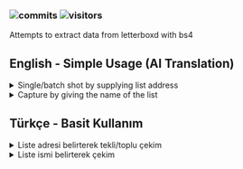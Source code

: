 ### ![commits](https://img.shields.io/github/last-commit/FastFingertips/letterboxd-list) ![visitors](https://visitor-badge.laobi.icu/badge?page_id=FastFingertips.letterboxd-list) 
Attempts to extract data from letterboxd with bs4<br>

## English - Simple Usage (AI Translation)
<details><summary>Single/batch shot by supplying list address</summary>
Define list addresses and press enter for each new address:
<br><code>[>]: https://letterboxd.com/crew/list/best-movie-posters-of-2021/</code>
<br><code>[>]: https://letterboxd.com/crew/list/2021-most-popular-films-by-bipoc-directors/</code>
<br><code>[>]: https://letterboxd.com/crew/list/drawn-into-2022-ten-animated-features-to/</code>
<br>When your lists are depleted, use "." send. Or "." at the end of your previous listing address. use:
<br><code> [>]: .</code>
<br><code> [>]: https://letterboxd.com/crew/list/drawn-into-2022-ten-animated-features-to/.</code>
<br> You may use the umlaut ".." to automatically approve the lists you specify:</code>
<br><code>[>]: ..</code>
<br><code>[>]: https://letterboxd.com/crew/list/drawn-into-2022-ten-animated-features-to/..</code>
</details>

<details><summary>Capture by giving the name of the list</summary>
You must enter "?" to utilize the list search mode. The sentence should begin with a question mark.
<br>The following text should be the search parameter, such as "Crime Movies" or "Samurai Movies."
<br>Here's a sample query:
<br><code>[>]: ?crime films</code> It will search for lists including all crime movies and add them to the shooting list.
<br><code>[>]: ?crime films!10</code> We set the firing limit with "!" by providing an exclamation point. It is set to be a first 10 list.
<br><code>[>]: ?crime films!10</code> If a query concludes with "." Dot will automatically approve all newly created lists.
</details>

## Türkçe - Basit Kullanım
<details><summary>Liste adresi belirterek tekli/toplu çekim</summary>
Liste adreslerinı tanımla, her yeni adres için enter'ı tuşla:
<br><code>[>]: https://letterboxd.com/crew/list/best-movie-posters-of-2021/</code>
<br><code>[>]: https://letterboxd.com/crew/list/2021-most-popular-films-by-bipoc-directors/</code>
<br><code>[>]: https://letterboxd.com/crew/list/drawn-into-2022-ten-animated-features-to/</code>
<br>Listeleriniz tükendiğinde son girişe "." gönderin. Veya son liste adresinizin sonunda "." kullanın:
<br><code>[>]: .</code> 
<br><code>[>]: https://letterboxd.com/crew/list/drawn-into-2022-ten-animated-features-to/.</code>
<br>Belirttiğiniz listelerin otomatik olarak onaylanması için ".." çift nokta kullanabilirsiniz:
<br><code>[>]: ..</code>
<br><code>[>]: https://letterboxd.com/crew/list/drawn-into-2022-ten-animated-features-to/..</code>
</details>

<details><summary>Liste ismi belirterek çekim</summary>
Liste arama modunu kullanabilmek için girişiniz "?" soru işaretiyle başlamalıdır.
<br>Sonrasında gelen yazı aramak istediğiniz parametre olmalıdır örneğin "Crime Movies" veya "Samurai Movies" gibi.
<br>Örnek bir sorgu:
<br><code>[>]: ?crime movies</code> Tüm crime movies içeren listeleri bulacak ve çekim listesine eklemeye devam edecektir.
<br><code>[>]: ?crime movies!10</code> Burada "!" ünlem belirterek çekim sınırını belirledik. İlk 10 liste olarak ayarlandı.
<br><code>[>]: ?crime movies!10.</code> Eğer bir sorgu sonunda "." nokta kullanacak olursanız eklenen listelerin tümünü otomatik onaylayacaktır.
</details>
